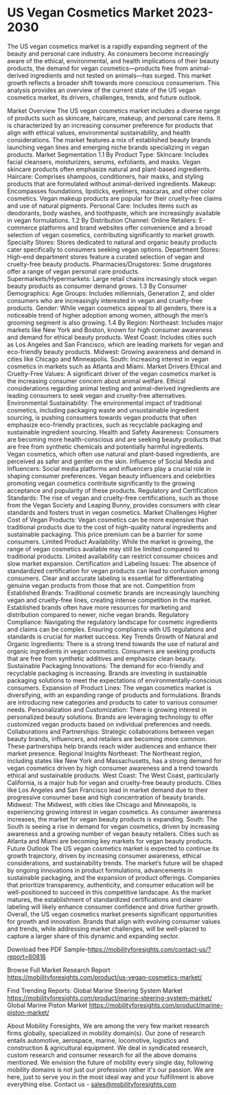 # US Vegan Cosmetics Market 2023-2030
The US vegan cosmetics market is a rapidly expanding segment of the beauty and personal care industry. As consumers become increasingly aware of the ethical, environmental, and health implications of their beauty products, the demand for vegan cosmetics—products free from animal-derived ingredients and not tested on animals—has surged. This market growth reflects a broader shift towards more conscious consumerism. This analysis provides an overview of the current state of the US vegan cosmetics market, its drivers, challenges, trends, and future outlook.

Market Overview
The US vegan cosmetics market includes a diverse range of products such as skincare, haircare, makeup, and personal care items. It is characterized by an increasing consumer preference for products that align with ethical values, environmental sustainability, and health considerations. The market features a mix of established beauty brands launching vegan lines and emerging niche brands specializing in vegan products.
Market Segmentation
1.1 By Product Type:
Skincare: Includes facial cleansers, moisturizers, serums, exfoliants, and masks. Vegan skincare products often emphasize natural and plant-based ingredients.
Haircare: Comprises shampoos, conditioners, hair masks, and styling products that are formulated without animal-derived ingredients.
Makeup: Encompasses foundations, lipsticks, eyeliners, mascaras, and other color cosmetics. Vegan makeup products are popular for their cruelty-free claims and use of natural pigments.
Personal Care: Includes items such as deodorants, body washes, and toothpaste, which are increasingly available in vegan formulations.
1.2 By Distribution Channel:
Online Retailers: E-commerce platforms and brand websites offer convenience and a broad selection of vegan cosmetics, contributing significantly to market growth.
Specialty Stores: Stores dedicated to natural and organic beauty products cater specifically to consumers seeking vegan options.
Department Stores: High-end department stores feature a curated selection of vegan and cruelty-free beauty products.
Pharmacies/Drugstores: Some drugstores offer a range of vegan personal care products.
Supermarkets/Hypermarkets: Large retail chains increasingly stock vegan beauty products as consumer demand grows.
1.3 By Consumer Demographics:
Age Groups: Includes millennials, Generation Z, and older consumers who are increasingly interested in vegan and cruelty-free products.
Gender: While vegan cosmetics appeal to all genders, there is a noticeable trend of higher adoption among women, although the men’s grooming segment is also growing.
1.4 By Region:
Northeast: Includes major markets like New York and Boston, known for high consumer awareness and demand for ethical beauty products.
West Coast: Includes cities such as Los Angeles and San Francisco, which are leading markets for vegan and eco-friendly beauty products.
Midwest: Growing awareness and demand in cities like Chicago and Minneapolis.
South: Increasing interest in vegan cosmetics in markets such as Atlanta and Miami.
Market Drivers
Ethical and Cruelty-Free Values: A significant driver of the vegan cosmetics market is the increasing consumer concern about animal welfare. Ethical considerations regarding animal testing and animal-derived ingredients are leading consumers to seek vegan and cruelty-free alternatives.
Environmental Sustainability: The environmental impact of traditional cosmetics, including packaging waste and unsustainable ingredient sourcing, is pushing consumers towards vegan products that often emphasize eco-friendly practices, such as recyclable packaging and sustainable ingredient sourcing.
Health and Safety Awareness: Consumers are becoming more health-conscious and are seeking beauty products that are free from synthetic chemicals and potentially harmful ingredients. Vegan cosmetics, which often use natural and plant-based ingredients, are perceived as safer and gentler on the skin.
Influence of Social Media and Influencers: Social media platforms and influencers play a crucial role in shaping consumer preferences. Vegan beauty influencers and celebrities promoting vegan cosmetics contribute significantly to the growing acceptance and popularity of these products.
Regulatory and Certification Standards: The rise of vegan and cruelty-free certifications, such as those from the Vegan Society and Leaping Bunny, provides consumers with clear standards and fosters trust in vegan cosmetics.
Market Challenges
Higher Cost of Vegan Products: Vegan cosmetics can be more expensive than traditional products due to the cost of high-quality natural ingredients and sustainable packaging. This price premium can be a barrier for some consumers.
Limited Product Availability: While the market is growing, the range of vegan cosmetics available may still be limited compared to traditional products. Limited availability can restrict consumer choices and slow market expansion.
Certification and Labeling Issues: The absence of standardized certification for vegan products can lead to confusion among consumers. Clear and accurate labeling is essential for differentiating genuine vegan products from those that are not.
Competition from Established Brands: Traditional cosmetic brands are increasingly launching vegan and cruelty-free lines, creating intense competition in the market. Established brands often have more resources for marketing and distribution compared to newer, niche vegan brands.
Regulatory Compliance: Navigating the regulatory landscape for cosmetic ingredients and claims can be complex. Ensuring compliance with US regulations and standards is crucial for market success.
Key Trends
Growth of Natural and Organic Ingredients: There is a strong trend towards the use of natural and organic ingredients in vegan cosmetics. Consumers are seeking products that are free from synthetic additives and emphasize clean beauty.
Sustainable Packaging Innovations: The demand for eco-friendly and recyclable packaging is increasing. Brands are investing in sustainable packaging solutions to meet the expectations of environmentally-conscious consumers.
Expansion of Product Lines: The vegan cosmetics market is diversifying, with an expanding range of products and formulations. Brands are introducing new categories and products to cater to various consumer needs.
Personalization and Customization: There is growing interest in personalized beauty solutions. Brands are leveraging technology to offer customized vegan products based on individual preferences and needs.
Collaborations and Partnerships: Strategic collaborations between vegan beauty brands, influencers, and retailers are becoming more common. These partnerships help brands reach wider audiences and enhance their market presence.
Regional Insights
Northeast: The Northeast region, including states like New York and Massachusetts, has a strong demand for vegan cosmetics driven by high consumer awareness and a trend towards ethical and sustainable products.
West Coast: The West Coast, particularly California, is a major hub for vegan and cruelty-free beauty products. Cities like Los Angeles and San Francisco lead in market demand due to their progressive consumer base and high concentration of beauty brands.
Midwest: The Midwest, with cities like Chicago and Minneapolis, is experiencing growing interest in vegan cosmetics. As consumer awareness increases, the market for vegan beauty products is expanding.
South: The South is seeing a rise in demand for vegan cosmetics, driven by increasing awareness and a growing number of vegan beauty retailers. Cities such as Atlanta and Miami are becoming key markets for vegan beauty products.
Future Outlook
The US vegan cosmetics market is expected to continue its growth trajectory, driven by increasing consumer awareness, ethical considerations, and sustainability trends. The market’s future will be shaped by ongoing innovations in product formulations, advancements in sustainable packaging, and the expansion of product offerings.
Companies that prioritize transparency, authenticity, and consumer education will be well-positioned to succeed in this competitive landscape. As the market matures, the establishment of standardized certifications and clearer labeling will likely enhance consumer confidence and drive further growth.
Overall, the US vegan cosmetics market presents significant opportunities for growth and innovation. Brands that align with evolving consumer values and trends, while addressing market challenges, will be well-placed to capture a larger share of this dynamic and expanding sector.

Download free PDF Sample-https://mobilityforesights.com/contact-us/?report=60816



Browse Full Market Research Report 
https://mobilityforesights.com/product/us-vegan-cosmetics-market/


Find Trending Reports:
Global Marine Steering System Market
https://mobilityforesights.com/product/marine-steering-system-market/
Global Marine Piston Market
https://mobilityforesights.com/product/marine-piston-market/






About Mobility Foresights,
We are among the very few market research firms globally, specialized in mobility domain(s). Our zone of research entails automotive, aerospace, marine, locomotive, logistics and construction & agricultural equipment. We deal in syndicated research, custom research and consumer research for all the above domains mentioned.
We envision the future of mobility every single day, following mobility domains is not just our profession rather it's our passion. We are here, just to serve you in the most ideal way and your fulfillment is above everything else. Contact us -  sales@mobilityforesights.com


